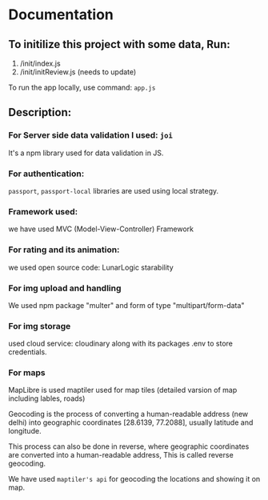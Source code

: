 # Documentation

## To initilize this project with some data, Run:
1. /init/index.js
2. /init/initReview.js (needs to update)

To run the app locally, use command: `app.js`

## Description:

### For Server side data validation I used: `joi`
It's a npm library used for data validation in JS. 

### For authentication: 
`passport`, `passport-local` libraries are used using local strategy.

### Framework used:
we have used MVC (Model-View-Controller) Framework

### For rating and its animation:
we used open source code: LunarLogic starability

### For img upload and handling
We used npm package "multer" and form of type "multipart/form-data"

### For img storage
used cloud service: cloudinary along with its packages
.env to store credentials.

### For maps
MapLibre is used
maptiler used for map tiles (detailed varsion of map including lables, roads)

Geocoding is the process of converting a human-readable address (new delhi) into geographic coordinates [28.6139, 77.2088], usually latitude and longitude.

This process can also be done in reverse, where geographic coordinates are converted into a human-readable address, This is called reverse geocoding. 

We have used `maptiler's api` for geocoding the locations and showing it on map.
